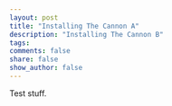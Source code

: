 ```yaml
---
layout: post
title: "Installing The Cannon A"
description: "Installing The Cannon B"
tags:
comments: false
share: false
show_author: false
---
```


Test stuff.


